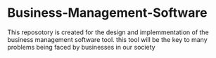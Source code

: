 # Business-Management-Software
This reposotory is created for the design and implemmentation of the business management software tool. this tool will be the key to many problems being faced by businesses in our society  
